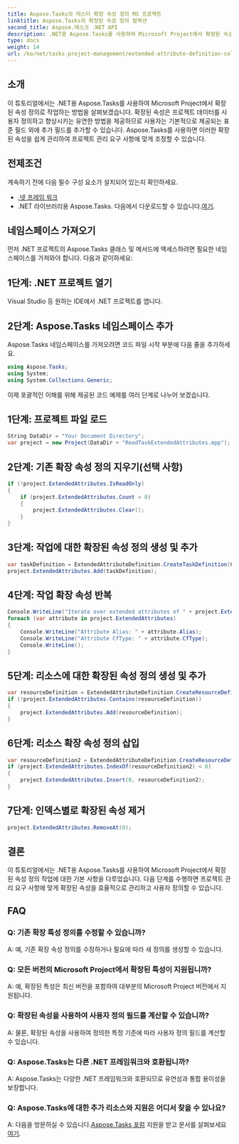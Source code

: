 ```yaml
---
title: Aspose.Tasks의 마스터 확장 속성 정의 MS 프로젝트
linktitle: Aspose.Tasks의 확장된 속성 정의 컬렉션
second_title: Aspose.태스크 .NET API
description: .NET용 Aspose.Tasks를 사용하여 Microsoft Project에서 확장된 속성 정의를 관리하는 방법을 알아보세요. 프로젝트 데이터를 손쉽게 사용자 정의하고 향상하세요.
type: docs
weight: 14
url: /ko/net/tasks-project-management/extended-attribute-definition-collection/
---
```

## 소개
이 튜토리얼에서는 .NET용 Aspose.Tasks를 사용하여 Microsoft Project에서 확장된 속성 정의로 작업하는 방법을 살펴보겠습니다. 확장된 속성은 프로젝트 데이터를 사용자 정의하고 향상시키는 유연한 방법을 제공하므로 사용자는 기본적으로 제공되는 표준 필드 외에 추가 필드를 추가할 수 있습니다. Aspose.Tasks를 사용하면 이러한 확장된 속성을 쉽게 관리하여 프로젝트 관리 요구 사항에 맞게 조정할 수 있습니다.
## 전제조건
계속하기 전에 다음 필수 구성 요소가 설치되어 있는지 확인하세요.
- [.넷 프레임 워크](https://dotnet.microsoft.com/download)
-  .NET 라이브러리용 Aspose.Tasks. 다음에서 다운로드할 수 있습니다.[여기](https://releases.aspose.com/tasks/net/).

## 네임스페이스 가져오기
먼저 .NET 프로젝트의 Aspose.Tasks 클래스 및 메서드에 액세스하려면 필요한 네임스페이스를 가져와야 합니다. 다음과 같이하세요:
## 1단계: .NET 프로젝트 열기
Visual Studio 등 원하는 IDE에서 .NET 프로젝트를 엽니다.
## 2단계: Aspose.Tasks 네임스페이스 추가
Aspose.Tasks 네임스페이스를 가져오려면 코드 파일 시작 부분에 다음 줄을 추가하세요.
```csharp
using Aspose.Tasks;
using System;
using System.Collections.Generic;

```

이제 포괄적인 이해를 위해 제공된 코드 예제를 여러 단계로 나누어 보겠습니다.
## 1단계: 프로젝트 파일 로드
```csharp
String DataDir = "Your Document Directory";
var project = new Project(DataDir + "ReadTaskExtendedAttributes.mpp");
```
## 2단계: 기존 확장 속성 정의 지우기(선택 사항)
```csharp
if (!project.ExtendedAttributes.IsReadOnly)
{
    if (project.ExtendedAttributes.Count > 0)
    {
        project.ExtendedAttributes.Clear();
    }
}
```
## 3단계: 작업에 대한 확장된 속성 정의 생성 및 추가
```csharp
var taskDefinition = ExtendedAttributeDefinition.CreateTaskDefinition(CustomFieldType.Start, ExtendedAttributeTask.Start7, "Start 7");
project.ExtendedAttributes.Add(taskDefinition);
```
## 4단계: 작업 확장 속성 반복
```csharp
Console.WriteLine("Iterate over extended attributes of " + project.ExtendedAttributes.ParentProject.Get(Prj.Name) + " project: ");
foreach (var attribute in project.ExtendedAttributes)
{
    Console.WriteLine("Attribute Alias: " + attribute.Alias);
    Console.WriteLine("Attribute CfType: " + attribute.CfType);
    Console.WriteLine();
}
```
## 5단계: 리소스에 대한 확장된 속성 정의 생성 및 추가
```csharp
var resourceDefinition = ExtendedAttributeDefinition.CreateResourceDefinition(CustomFieldType.Cost, ExtendedAttributeResource.Cost5, "My cost");
if (!project.ExtendedAttributes.Contains(resourceDefinition))
{
    project.ExtendedAttributes.Add(resourceDefinition);
}
```
## 6단계: 리소스 확장 속성 정의 삽입
```csharp
var resourceDefinition2 = ExtendedAttributeDefinition.CreateResourceDefinition(CustomFieldType.Number, ExtendedAttributeResource.Cost1, "My Cost 2");
if (project.ExtendedAttributes.IndexOf(resourceDefinition2) < 0)
{
    project.ExtendedAttributes.Insert(0, resourceDefinition2);
}
```
## 7단계: 인덱스별로 확장된 속성 제거
```csharp
project.ExtendedAttributes.RemoveAt(0);
```

## 결론
이 튜토리얼에서는 .NET용 Aspose.Tasks를 사용하여 Microsoft Project에서 확장된 속성 정의 작업에 대한 기본 사항을 다루었습니다. 다음 단계를 수행하면 프로젝트 관리 요구 사항에 맞게 확장된 속성을 효율적으로 관리하고 사용자 정의할 수 있습니다.
## FAQ
### Q: 기존 확장 특성 정의를 수정할 수 있습니까?
A: 예, 기존 확장 속성 정의를 수정하거나 필요에 따라 새 정의를 생성할 수 있습니다.
### Q: 모든 버전의 Microsoft Project에서 확장된 특성이 지원됩니까?
A: 예, 확장된 특성은 최신 버전을 포함하여 대부분의 Microsoft Project 버전에서 지원됩니다.
### Q: 확장된 속성을 사용하여 사용자 정의 필드를 계산할 수 있습니까?
A: 물론, 확장된 속성을 사용하여 정의한 특정 기준에 따라 사용자 정의 필드를 계산할 수 있습니다.
### Q: Aspose.Tasks는 다른 .NET 프레임워크와 호환됩니까?
A: Aspose.Tasks는 다양한 .NET 프레임워크와 호환되므로 유연성과 통합 용이성을 보장합니다.
### Q: Aspose.Tasks에 대한 추가 리소스와 지원은 어디서 찾을 수 있나요?
 A: 다음을 방문하실 수 있습니다.[Aspose.Tasks 포럼](https://forum.aspose.com/c/tasks/15) 지원을 받고 문서를 살펴보세요[여기](https://reference.aspose.com/tasks/net/).